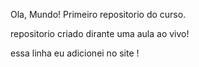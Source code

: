 Ola, Mundo!
Primeiro repositorio do curso.

repositorio criado dirante uma aula ao vivo!

essa linha eu adicionei no site !
